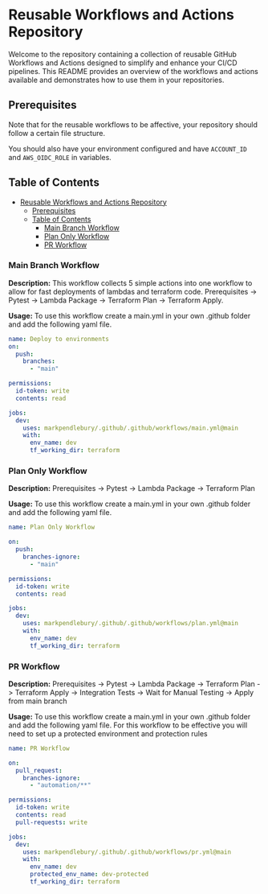 # Reusable Workflows and Actions Repository

Welcome to the repository containing a collection of reusable GitHub Workflows and Actions designed to simplify and enhance your CI/CD pipelines. This README provides an overview of the workflows and actions available and demonstrates how to use them in your repositories.

## Prerequisites

Note that for the reusable workflows to be affective, your repository should follow a certain file structure.

You should also have your environment configured and have `ACCOUNT_ID` and `AWS_OIDC_ROLE` in variables. 

## Table of Contents

- [Reusable Workflows and Actions Repository](#reusable-workflows-and-actions-repository)
  - [Prerequisites](#prerequisites)
  - [Table of Contents](#table-of-contents)
    - [Main Branch Workflow](#main-branch-workflow)
    - [Plan Only Workflow](#plan-only-workflow)
    - [PR Workflow](#pr-workflow)

### Main Branch Workflow

**Description:** This workflow collects 5 simple actions into one workflow to allow for fast deployments of lambdas and terraform code. Prerequisites -> Pytest -> Lambda Package -> Terraform Plan -> Terraform Apply.  

**Usage:** To use this workflow create a main.yml in your own .github folder and add the following yaml file.

```yaml
name: Deploy to environments
on:
  push:
    branches:
      - "main"

permissions:
  id-token: write
  contents: read

jobs:
  dev:
    uses: markpendlebury/.github/.github/workflows/main.yml@main
    with:
      env_name: dev
      tf_working_dir: terraform
```

### Plan Only Workflow

**Description:**  Prerequisites -> Pytest -> Lambda Package -> Terraform Plan

**Usage:** To use this workflow create a main.yml in your own .github folder and add the following yaml file.

```yaml
name: Plan Only Workflow

on:
  push:
    branches-ignore:
      - "main"

permissions:
  id-token: write
  contents: read

jobs:
  dev:
    uses: markpendlebury/.github/.github/workflows/plan.yml@main
    with:
      env_name: dev
      tf_working_dir: terraform
```

### PR Workflow

**Description:**  Prerequisites -> Pytest -> Lambda Package -> Terraform Plan -> Terraform Apply -> Integration Tests -> Wait for Manual Testing -> Apply from main branch

**Usage:** To use this workflow create a main.yml in your own .github folder and add the following yaml file. For this workflow to be effective you will need to set up a protected environment and protection rules

```yaml
name: PR Workflow

on:
  pull_request:
    branches-ignore:
      - "automation/**"

permissions:
  id-token: write
  contents: read
  pull-requests: write

jobs:
  dev:
    uses: markpendlebury/.github/.github/workflows/pr.yml@main
    with:
      env_name: dev
      protected_env_name: dev-protected
      tf_working_dir: terraform
```